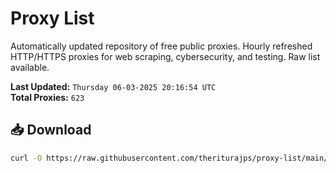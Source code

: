 # Proxy List

Automatically updated repository of free public proxies. Hourly refreshed HTTP/HTTPS proxies for web scraping, cybersecurity, and testing. Raw list available.

**Last Updated:** `Thursday 06-03-2025 20:16:54 UTC`  
**Total Proxies:** `623`

## 📥 Download
```bash
curl -O https://raw.githubusercontent.com/theriturajps/proxy-list/main/proxies.txt
